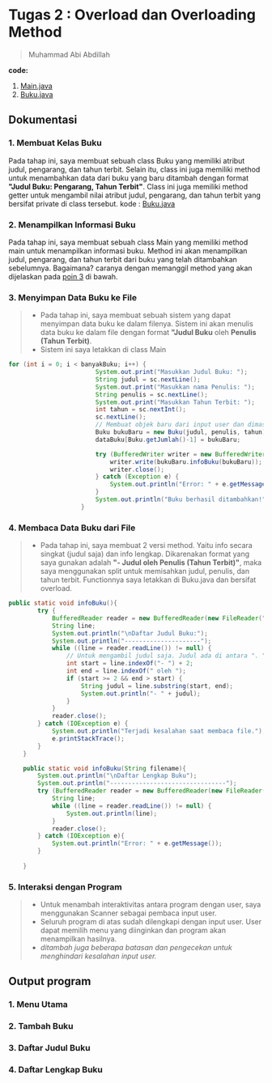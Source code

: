 # Tugas 2 : Overload dan Overloading Method
> Muhammad Abi Abdillah

**code:**
1. [Main.java](./Main.java)
2. [Buku.java](./.java)

## Dokumentasi
### 1. Membuat Kelas Buku
Pada tahap ini, saya membuat sebuah class Buku yang memiliki atribut judul, pengarang, dan tahun terbit. Selain itu, class ini juga memiliki method untuk menambahkan data dari buku yang baru ditambah dengan format **"Judul Buku: Pengarang, Tahun Terbit"**. Class ini juga memiliki method getter untuk mengambil nilai atribut judul, pengarang, dan tahun terbit yang bersifat private di class tersebut.
kode : [Buku.java](./Buku.java)

### 2. Menampilkan Informasi Buku
Pada tahap ini, saya membuat sebuah class Main yang memiliki method main untuk menampilkan informasi buku. Method ini akan menampilkan judul, pengarang, dan tahun terbit dari buku yang telah ditambahkan sebelumnya. Bagaimana? caranya dengan memanggil method yang akan dijelaskan pada [poin 3](#4-membaca-data-buku-dari-file) di bawah.

### 3. Menyimpan Data Buku ke File
> - Pada tahap ini, saya membuat sebuah sistem yang dapat menyimpan data buku ke dalam filenya. Sistem ini akan menulis data buku ke dalam file dengan format **"Judul Buku** oleh **Penulis (Tahun Terbit)**.
> - Sistem ini saya letakkan di class Main
```java
for (int i = 0; i < banyakBuku; i++) {
                        System.out.print("Masukkan Judul Buku: ");
                        String judul = sc.nextLine();
                        System.out.print("Masukkan nama Penulis: ");
                        String penulis = sc.nextLine();
                        System.out.print("Masukkan Tahun Terbit: ");
                        int tahun = sc.nextInt();
                        sc.nextLine();
                        // Membuat objek baru dari input user dan dimasukkan ke dataBuku.txt
                        Buku bukuBaru = new Buku(judul, penulis, tahun);
                        dataBuku[Buku.getJumlah()-1] = bukuBaru;

                        try (BufferedWriter writer = new BufferedWriter(new FileWriter("pemlanTugas3/dataBuku.txt", true))) {
                            writer.write(bukuBaru.infoBuku(bukuBaru));
                            writer.close();
                        } catch (Exception e) { 
                            System.out.println("Error: " + e.getMessage());
                        }
                        System.out.println("Buku berhasil ditambahkan!");
                    }
```
### 4. Membaca Data Buku dari File
> - Pada tahap ini, saya membuat 2 versi method. Yaitu info secara singkat (judul saja) dan info lengkap. Dikarenakan format yang saya gunakan adalah **"- Judul oleh Penulis (Tahun Terbit)"**, maka saya menggunakan split untuk memisahkan judul, penulis, dan tahun terbit. Functionnya saya letakkan di Buku.java dan bersifat overload.
```java
public static void infoBuku(){
        try {
            BufferedReader reader = new BufferedReader(new FileReader("pemlanTugas3/dataBuku.txt"));
            String line;
            System.out.println("\nDaftar Judul Buku:");
            System.out.println("---------------------");
            while ((line = reader.readLine()) != null) {
                // Untuk mengambil judul saja. Judul ada di antara ". " dan "oleh"
                int start = line.indexOf("- ") + 2;
                int end = line.indexOf(" oleh ");
                if (start >= 2 && end > start) {
                    String judul = line.substring(start, end);
                    System.out.println("- " + judul);
                }
            }
            reader.close();
        } catch (IOException e) {
            System.out.println("Terjadi kesalahan saat membaca file.");
            e.printStackTrace();
        }
    }

    public static void infoBuku(String filename){
        System.out.println("\nDaftar Lengkap Buku");
        System.out.println("--------------------------------");
        try (BufferedReader reader = new BufferedReader(new FileReader("pemlanTugas3/dataBuku.txt" ))){
            String line;
            while ((line = reader.readLine()) != null) {
                System.out.println(line);
            }
            reader.close();
        } catch (IOException e){
            System.out.println("Error: " + e.getMessage());
        }
        
    }
```
### 5. Interaksi dengan Program
> - Untuk menambah interaktivitas antara program dengan user, saya menggunakan Scanner sebagai pembaca input user.
> - Seluruh program di atas sudah dilengkapi dengan input user. User dapat memilih menu yang diinginkan dan program akan menampilkan hasilnya.
> - *ditambah juga beberapa batasan dan pengecekan untuk menghindari kesalahan input user.*


## Output program
### 1. Menu Utama
### 2. Tambah Buku
### 3. Daftar Judul Buku
### 4. Daftar Lengkap Buku

